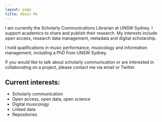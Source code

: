 ```yaml
---
layout: page
title: About Me
---
```


I am currently the Scholarly Communications Librarian at UNSW Sydney. I support academics to share and publish their research. My interests include open access, research data management, metadata and digital scholarship. 

I hold qualifications in music performance, musicology and information management, including a PhD from UNSW Sydney.

If you would like to talk about scholarly communication or are interested in collaborating on a project, please contact me via email or Twitter. 

## Current interests:

- Scholarly communication
- Open access, open data, open science
- Digital musicology
- Linked data
- Repositories
